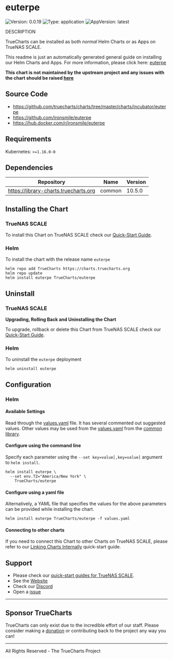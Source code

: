 # euterpe

![Version: 0.0.19](https://img.shields.io/badge/Version-0.0.19-informational?style=flat-square) ![Type: application](https://img.shields.io/badge/Type-application-informational?style=flat-square) ![AppVersion: latest](https://img.shields.io/badge/AppVersion-latest-informational?style=flat-square)

DESCRIPTION

TrueCharts can be installed as both *normal* Helm Charts or as Apps on TrueNAS SCALE.

This readme is just an automatically generated general guide on installing our Helm Charts and Apps.
For more information, please click here: [euterpe](https://truecharts.org/docs/charts/incubator/euterpe)

**This chart is not maintained by the upstream project and any issues with the chart should be raised [here](https://github.com/truecharts/charts/issues/new/choose)**

## Source Code

* <https://github.com/truecharts/charts/tree/master/charts/incubator/euterpe>
* <https://github.com/ironsmile/euterpe>
* <https://hub.docker.com/r/ironsmile/euterpe>

## Requirements

Kubernetes: `>=1.16.0-0`

## Dependencies

| Repository | Name | Version |
|------------|------|---------|
| https://library-charts.truecharts.org | common | 10.5.0 |

## Installing the Chart

### TrueNAS SCALE

To install this Chart on TrueNAS SCALE check our [Quick-Start Guide](https://truecharts.org/docs/manual/SCALE%20Apps/Quick-Start%20Guides/Installing-an-App).

### Helm

To install the chart with the release name `euterpe`

```console
helm repo add TrueCharts https://charts.truecharts.org
helm repo update
helm install euterpe TrueCharts/euterpe
```

## Uninstall

### TrueNAS SCALE

**Upgrading, Rolling Back and Uninstalling the Chart**

To upgrade, rollback or delete this Chart from TrueNAS SCALE check our [Quick-Start Guide](https://truecharts.org/docs/manual/SCALE%20Apps/Quick-Start%20Guides/Upgrade-rollback-delete-an-App).

### Helm

To uninstall the `euterpe` deployment

```console
helm uninstall euterpe
```

## Configuration

### Helm

#### Available Settings

Read through the [values.yaml](./values.yaml) file. It has several commented out suggested values.
Other values may be used from the [values.yaml](https://github.com/truecharts/library-charts/tree/main/charts/stable/common/values.yaml) from the [common library](https://github.com/k8s-at-home/library-charts/tree/main/charts/stable/common).

#### Configure using the command line

Specify each parameter using the `--set key=value[,key=value]` argument to `helm install`.

```console
helm install euterpe \
  --set env.TZ="America/New York" \
    TrueCharts/euterpe
```

#### Configure using a yaml file

Alternatively, a YAML file that specifies the values for the above parameters can be provided while installing the chart.

```console
helm install euterpe TrueCharts/euterpe -f values.yaml
```

#### Connecting to other charts

If you need to connect this Chart to other Charts on TrueNAS SCALE, please refer to our [Linking Charts Internally](https://truecharts.org/docs/manual/SCALE%20Apps/Quick-Start%20Guides/linking-apps) quick-start guide.

## Support

- Please check our [quick-start guides for TrueNAS SCALE](https://truecharts.org/docs/manual/SCALE%20Apps/Quick-Start%20Guides/Important-MUST-READ).
- See the [Website](https://truecharts.org)
- Check our [Discord](https://discord.gg/tVsPTHWTtr)
- Open a [issue](https://github.com/truecharts/apps/issues/new/choose)

---

## Sponsor TrueCharts

TrueCharts can only exist due to the incredible effort of our staff.
Please consider making a [donation](https://truecharts.org/docs/about/sponsor) or contributing back to the project any way you can!

---

All Rights Reserved - The TrueCharts Project
